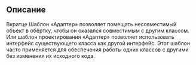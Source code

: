## Описание

Вкратце
Шаблон «Адаптер» позволяет помещать несовместимый объект в обёртку, чтобы он оказался совместимым с другим классом.
Или шаблон проектирования «Адаптер» позволяет использовать интерфейс существующего класса как другой интерфейс. Этот
шаблон часто применяется для обеспечения работы одних классов с другими без изменения их исходного кода.

